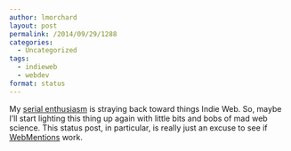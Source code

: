 ```yaml
---
author: lmorchard
layout: post
permalink: /2014/09/29/1288
categories:
  - Uncategorized
tags:
  - indieweb
  - webdev
format: status
---
```

My [serial enthusiasm][1] is straying back toward things Indie Web. So, maybe I&#8217;ll start lighting this thing up again with little bits and bobs of mad web science. This status post, in particular, is really just an excuse to see if [WebMentions][2] work.

 [1]: http://decafbad.com/blog/2006/05/26/confessions-of-a-serial-enthusiast/
 [2]: http://indiewebcamp.com/webmention